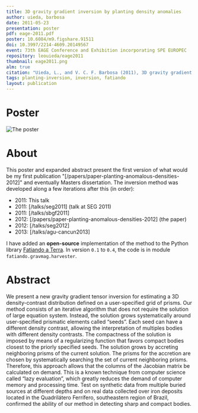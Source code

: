 ```yaml
---
title: 3D gravity gradient inversion by planting density anomalies
author: uieda, barbosa
date: 2011-05-23
presentation: poster
pdf: eage-2011.pdf
poster: 10.6084/m9.figshare.91511
doi: 10.3997/2214-4609.20149567
event: 73th EAGE Conference and Exhibition incorporating SPE EUROPEC
repository: leouieda/eage2011
thumbnail: eage2011.png
alm: true
citation: "Uieda, L., and V. C. F. Barbosa (2011), 3D gravity gradient inversion by planting density anomalies, in 73th EAGE Conference & Exhibition incorporating SPE EUROPEC, doi:10.3997/2214-4609.20149567."
tags: planting-inversion, inversion, fatiando
layout: publication
---
```


# Poster

![The poster](/images/poster-eage2011.png)

# About

This poster and expanded abstract present the first version of what would be my
first publication "[/papers/paper-planting-anomalous-densities-2012]" and
eventually Masters dissertation.
The inversion method was developed along a few iterations after this
(in order):

* 2011: This talk
* 2011: [/talks/seg2011] (talk at SEG 2011)
* 2011: [/talks/sbgf2011]
* 2012: [/papers/paper-planting-anomalous-densities-2012] (the paper)
* 2012: [/talks/seg2012]
* 2013: [/talks/agu-cancun2013]

I have added an **open-source** implementation of the method to the Python
library [Fatiando a Terra](http://www.fatiando.org). In version `0.1` to `0.4`,
the code is in module `fatiando.gravmag.harvester`.

# Abstract

We present a new gravity gradient tensor inversion for estimating a 3D
density-contrast distribution defined on a user-specified grid of prisms. Our
method consists of an iterative algorithm that does not require the solution of
large equation system. Instead, the solution grows systematically around
user-specified prismatic elements called “seeds”. Each seed can have a
different density contrast, allowing the interpretation of multiples bodies
with different density contrasts. The compactness of the solution is imposed by
means of a regularizing function that favors compact bodies closest to the
priorly specified seeds. The solution grows by accreting neighboring prisms of
the current solution. The prisms for the accretion are chosen by systematically
searching the set of current neighboring prisms. Therefore, this approach
allows that the columns of the Jacobian matrix be calculated on demand. This is
a known technique from computer science called “lazy evaluation”, which greatly
reduces the demand of computer memory and processing time. Test on synthetic
data from multiple buried sources at different depths and on real data
collected over iron deposits located in the Quadrilátero Ferrífero,
southeastern region of Brazil, confirmed the ability of our method in detecting
sharp and compact bodies.
